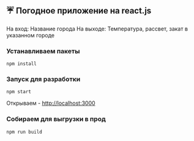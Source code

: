 ## ☔ Погодное приложение на react.js

На вход: Название города
На выходе: Температура, рассвет, закат в указанном городе

### Устанавливаем пакеты
```
npm install
```

### Запуск для разработки
```
npm start
```

Открываем - [http://localhost:3000](http://localhost:3000) 

### Собираем для выгрузки в прод

```
npm run build
```